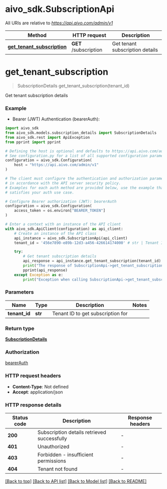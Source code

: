 # aivo_sdk.SubscriptionApi

All URIs are relative to *https://api.aivo.com/admin/v1*

Method | HTTP request | Description
------------- | ------------- | -------------
[**get_tenant_subscription**](SubscriptionApi.md#get_tenant_subscription) | **GET** /subscription | Get tenant subscription details


# **get_tenant_subscription**
> SubscriptionDetails get_tenant_subscription(tenant_id)

Get tenant subscription details

### Example

* Bearer (JWT) Authentication (bearerAuth):

```python
import aivo_sdk
from aivo_sdk.models.subscription_details import SubscriptionDetails
from aivo_sdk.rest import ApiException
from pprint import pprint

# Defining the host is optional and defaults to https://api.aivo.com/admin/v1
# See configuration.py for a list of all supported configuration parameters.
configuration = aivo_sdk.Configuration(
    host = "https://api.aivo.com/admin/v1"
)

# The client must configure the authentication and authorization parameters
# in accordance with the API server security policy.
# Examples for each auth method are provided below, use the example that
# satisfies your auth use case.

# Configure Bearer authorization (JWT): bearerAuth
configuration = aivo_sdk.Configuration(
    access_token = os.environ["BEARER_TOKEN"]
)

# Enter a context with an instance of the API client
with aivo_sdk.ApiClient(configuration) as api_client:
    # Create an instance of the API class
    api_instance = aivo_sdk.SubscriptionApi(api_client)
    tenant_id = '456e7890-e89b-12d3-a456-426614174000' # str | Tenant ID to get subscription for

    try:
        # Get tenant subscription details
        api_response = api_instance.get_tenant_subscription(tenant_id)
        print("The response of SubscriptionApi->get_tenant_subscription:\n")
        pprint(api_response)
    except Exception as e:
        print("Exception when calling SubscriptionApi->get_tenant_subscription: %s\n" % e)
```



### Parameters


Name | Type | Description  | Notes
------------- | ------------- | ------------- | -------------
 **tenant_id** | **str**| Tenant ID to get subscription for | 

### Return type

[**SubscriptionDetails**](SubscriptionDetails.md)

### Authorization

[bearerAuth](../README.md#bearerAuth)

### HTTP request headers

 - **Content-Type**: Not defined
 - **Accept**: application/json

### HTTP response details

| Status code | Description | Response headers |
|-------------|-------------|------------------|
**200** | Subscription details retrieved successfully |  -  |
**401** | Unauthorized |  -  |
**403** | Forbidden - insufficient permissions |  -  |
**404** | Tenant not found |  -  |

[[Back to top]](#) [[Back to API list]](../README.md#documentation-for-api-endpoints) [[Back to Model list]](../README.md#documentation-for-models) [[Back to README]](../README.md)

